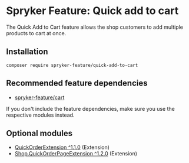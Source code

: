 # Spryker Feature: Quick add to cart

The Quick Add to Cart feature allows the shop customers to add multiple products to cart at once.

## Installation

```
composer require spryker-feature/quick-add-to-cart
```

## Recommended feature dependencies
- [spryker-feature/cart](https://github.com/spryker-feature/cart)

If you don't include the feature dependencies, make sure you use the respective modules instead.

## Optional modules
- [QuickOrderExtension ^1.1.0](https://github.com/spryker/quick-order-extension) (Extension)
- [Shop.QuickOrderPageExtension ^1.2.0](https://github.com/spryker-shop/quick-order-page-extension) (Extension)
